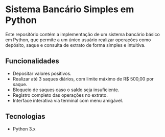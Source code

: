 # Sistema Bancário Simples em Python

Este repositório contém a implementação de um sistema bancário básico em Python, que permite a um único usuário realizar operações como depósito, saque e consulta de extrato de forma simples e intuitiva.

## Funcionalidades

- Depositar valores positivos.
- Realizar até 3 saques diários, com limite máximo de R$ 500,00 por saque.
- Bloqueio de saques caso o saldo seja insuficiente.
- Registro completo das operações no extrato.
- Interface interativa via terminal com menu amigável.

## Tecnologias

- Python 3.x
